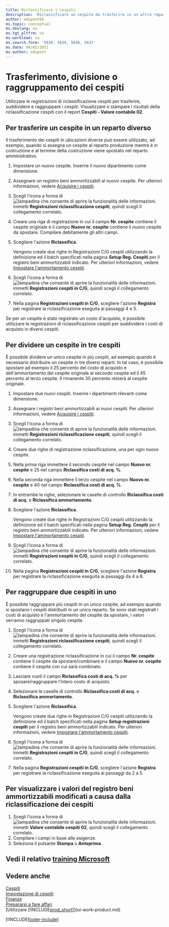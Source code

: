 ```yaml
---
title: Riclassificare i cespiti
description: 'Riclassificare un cespite da trasferire in un altro reparto, dividere o raggruppare con altri cespiti.'
author: edupont04
ms.topic: conceptual
ms.devlang: na
ms.tgt_pltfrm: na
ms.workload: na
ms.search.form: '5638, 5636, 5640, 5637'
ms.date: 04/01/2021
ms.author: edupont
---
```

# <a name="transfer-split-or-combine-fixed-assets"></a><a name="transfer-split-or-combine-fixed-assets"></a>Trasferimento, divisione o raggruppamento dei cespiti

Utilizzare le registrazioni di riclassificazione cespiti per trasferire, suddividere e raggruppare i cespiti. Visualizzare o stampare i risultati della riclassificazione cespiti con il report **Cespiti - Valore contabile 02**.

## <a name="to-transfer-a-fixed-asset-to-a-different-department"></a><a name="to-transfer-a-fixed-asset-to-a-different-department"></a>Per trasferire un cespite in un reparto diverso

Il trasferimento dei cespiti in ubicazioni diverse può essere utilizzato, ad esempio, quando si assegna un cespite al reparto produzione mentre è in costruzione e al termine della costruzione viene spostato nel reparto amministrativo.  

1. Impostare un nuovo cespite. Inserire il nuovo dipartimento come dimensione.  
2. Assegnare un registro beni ammortizzabili al nuovo cespite. Per ulteriori informazioni, vedere [Acquisire i cespiti](fa-how-acquire.md).
3. Scegli l'icona a forma di ![lampadina che consente di aprire la funzionalità delle informazioni.](media/ui-search/search_small.png "Dimmi cosa vuoi fare") immetti **Registrazioni riclassificazione cespiti**, quindi scegli il collegamento correlato.
4. Creare una riga di registrazione in cui il campo **Nr. cespite** contiene il cespite originale e il campo **Nuovo nr. cespite** contiene il nuovo cespite da spostare. Compilare debitamente gli altri campi.  
5. Scegliere l'azione **Riclassifica**.

    Vengono create due righe in Registrazioni C/G cespiti utilizzando la definizione ed il batch specificati nella pagina **Setup Reg. Cespiti** per il registro beni ammortizzabili indicato. Per ulteriori informazioni, vedere [Impostare l'ammortamento cespiti](fa-how-setup-depreciation.md).
6. Scegli l'icona a forma di ![lampadina che consente di aprire la funzionalità delle informazioni.](media/ui-search/search_small.png "Dimmi cosa vuoi fare") immetti **Registrazioni cespiti in C/G**, quindi scegli il collegamento correlato.    
7. Nella pagina **Registrazioni cespiti in C/G**, scegliere l'azione **Registra** per registrare la riclassificazione eseguita ai passaggi 4 e 5.

Se per un cespite è stato registrato un costo d'acquisto, è possibile utilizzare le registrazioni di riclassificazione cespiti per suddividere i costi di acquisto in diversi cespiti.  

## <a name="to-split-a-fixed-asset-into-three-fixed-assets"></a><a name="to-split-a-fixed-asset-into-three-fixed-assets"></a>Per dividere un cespite in tre cespiti
È possibile dividere un unico cespite in più cespiti, ad esempio quando è necessario distribuire un cespite in tre diversi reparti. In tal caso, è possibile spostare ad esempio il 25 percento del costo di acquisto e dell'ammortamento del cespite originale al secondo cespite ed il 45 percento al terzo cespite. Il rimanente 30 percento resterà al cespite originale.

1. Impostare due nuovi cespiti. Inserire i dipartimenti rilevanti come dimensione.  
2. Assegnare i registri beni ammortizzabili ai nuovi cespiti. Per ulteriori informazioni, vedere [Acquisire i cespiti](fa-how-acquire.md).
3. Scegli l'icona a forma di ![lampadina che consente di aprire la funzionalità delle informazioni.](media/ui-search/search_small.png "Dimmi cosa vuoi fare") immetti **Registrazioni riclassificazione cespiti**, quindi scegli il collegamento correlato.
4. Creare due righe di registrazione riclassificazione, una per ogni nuovo cespite.
5. Nella prima riga immettere il secondo cespite nel campo **Nuovo nr. cespite** e 25 nel campo **Riclassifica costi di acq. %**.
6. Nella seconda riga immettere il terzo cespite nel campo **Nuovo nr. cespite** e 40 nel campo **Riclassifica costi di acq. %**.
7. In entrambe le righe, selezionare le caselle di controllo **Riclassifica costi di acq.** e **Riclassifica ammortamento**.  
8. Scegliere l'azione **Riclassifica**.  

    Vengono create due righe in Registrazioni C/G cespiti utilizzando la definizione ed il batch specificati nella pagina **Setup Reg. Cespiti** per il registro beni ammortizzabili indicato. Per ulteriori informazioni, vedere [Impostare l'ammortamento cespiti](fa-how-setup-depreciation.md).    
9. Scegli l'icona a forma di ![lampadina che consente di aprire la funzionalità delle informazioni.](media/ui-search/search_small.png "Informazioni sull'operazione che si desidera eseguire") immetti **Registrazioni cespiti in C/G**, quindi scegli il collegamento correlato.
10. Nella pagina **Registrazioni cespiti in C/G**, scegliere l'azione **Registra** per registrare la riclassificazione eseguita ai passaggi da 4 a 8.

## <a name="to-combine-two-fixed-assets-into-one"></a><a name="to-combine-two-fixed-assets-into-one"></a>Per raggruppare due cespiti in uno

È possibile raggruppare più cespiti in un unico cespite, ad esempio quando si spostano i cespiti distribuiti in un unico reparto. Se sono stati registrati i costi di acquisto e l'ammortamento del cespite da spostare, i valori verranno raggruppati singolo cespite.

1. Scegli l'icona a forma di ![lampadina che consente di aprire la funzionalità delle informazioni.](media/ui-search/search_small.png "Informazioni sull'operazione che si desidera eseguire") immetti **Registrazioni riclassificazione cespiti**, quindi scegli il collegamento correlato.
2. Creare una registrazione riclassificazione in cui il campo **Nr. cespite** contiene il cespite da spostare/combinare e il campo **Nuovo nr. cespite** contiene il cespite con cui sarà combinato.
3. Lasciare vuoti il campo **Riclassifica costi di acq. %** per sposare/raggruppare l'intero costo di acquisto.  
4. Selezionare le caselle di controllo **Riclassifica costi di acq.** e **Riclassifica ammortamento**.
5. Scegliere l'azione **Riclassifica**.

    Vengono create due righe in Registrazioni C/G cespiti utilizzando la definizione ed il batch specificati nella pagina **Setup registrazioni cespiti** per il registro beni ammortizzabili indicato. Per ulteriori informazioni, vedere [Impostare l'ammortamento cespiti](fa-how-setup-depreciation.md).   
6. Scegli l'icona a forma di ![lampadina che consente di aprire la funzionalità delle informazioni.](media/ui-search/search_small.png "Informazioni sull'operazione che si desidera eseguire") immetti **Registrazioni cespiti in C/G**, quindi scegli il collegamento correlato.
7. Nella pagina **Registrazioni cespiti in C/G**, scegliere l'azione **Registra** per registrare la riclassificazione eseguita ai passaggi da 2 a 5.

## <a name="to-view-changed-depreciation-book-values-due-to-fixed-asset-reclassification"></a><a name="to-view-changed-depreciation-book-values-due-to-fixed-asset-reclassification"></a>Per visualizzare i valori del registro beni ammortizzabili modificati a causa dalla riclassificazione dei cespiti

1. Scegli l'icona a forma di ![lampadina che consente di aprire la funzionalità delle informazioni.](media/ui-search/search_small.png "Informazioni sull'operazione che si desidera eseguire") immetti **Valore contabile cespiti 02**, quindi scegli il collegamento correlato.
2. Compilare i campi in base alle esigenze.
3. Seleziona il pulsante **Stampa** o **Anteprima**.  

## <a name="see-related-microsoft-training"></a><a name="see-related-microsoft-training"></a>Vedi il relativo [training Microsoft](/training/paths/reclassify-fixed-assets/)

## <a name="see-also"></a><a name="see-also"></a>Vedere anche

[Cespiti](fa-manage.md)  
[Impostazione di cespiti](fa-setup.md)  
[Finanze](finance.md)  
[Prepararsi a fare affari](ui-get-ready-business.md)  
[Utilizzare [!INCLUDE[prod_short](includes/prod_short.md)]](ui-work-product.md)


[!INCLUDE[footer-include](includes/footer-banner.md)]
